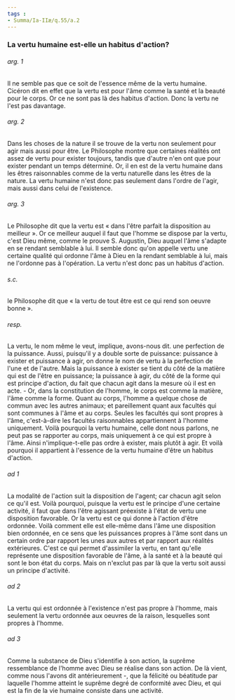 ```yaml
---
tags : 
- Summa/Ia-IIæ/q.55/a.2
---
```


### La vertu humaine est-elle un habitus d'action?

###### arg. 1
Il ne semble pas que ce soit de l'essence même de la vertu humaine. Cicéron dit en effet que la vertu est pour l'âme comme la santé et la beauté pour le corps. Or ce ne sont pas là des habitus d'action. Donc la vertu ne l'est pas davantage. 

###### arg. 2
Dans les choses de la nature il se trouve de la vertu non seulement pour agir mais aussi pour être. Le Philosophe montre que certaines réalités ont assez de vertu pour exister toujours, tandis que d'autre n'en ont que pour exister pendant un temps déterminé. Or, il en est de la vertu humaine dans les êtres raisonnables comme de la vertu naturelle dans les êtres de la nature. La vertu humaine n'est donc pas seulement dans l'ordre de l'agir, mais aussi dans celui de l'existence. 

###### arg. 3
Le Philosophe dit que la vertu est « dans l'être parfait la disposition au meilleur ». Or ce meilleur auquel il faut que l'homme se dispose par la vertu, c'est Dieu même, comme le prouve S. Augustin, Dieu auquel l'âme s'adapte en se rendant semblable à lui. Il semble donc qu'on appelle vertu une certaine qualité qui ordonne l'âme à Dieu en la rendant semblable à lui, mais ne l'ordonne pas à l'opération. La vertu n'est donc pas un habitus d'action. 

###### s.c.
le Philosophe dit que « la vertu de tout être est ce qui rend son oeuvre bonne ». 

###### resp.
La vertu, le nom même le veut, implique, avons-nous dit. une perfection de la puissance. Aussi, puisqu'il y a double sorte de puissance: puissance à exister et puissance à agir, on donne le nom de vertu à la perfection de l'une et de l'autre. Mais la puissance à exister se tient du côté de la matière qui est de l'être en puissance; la puissance à agir, du côté de la forme qui est principe d'action, du fait que chacun agit dans la mesure où il est en acte. - Or, dans la constitution de l'homme, le corps est comme la matière, l'âme comme la forme. Quant au corps, l'homme a quelque chose de commun avec les autres animaux; et pareillement quant aux facultés qui sont communes à l'âme et au corps. Seules les facultés qui sont propres à l'âme, c'est-à-dire les facultés raisonnables appartiennent à l'homme uniquement. Voilà pourquoi la vertu humaine, celle dont nous parlons, ne peut pas se rapporter au corps, mais uniquement à ce qui est propre à l'âme. Ainsi n'implique-t-elle pas ordre à exister, mais plutôt à agir. Et voilà pourquoi il appartient à l'essence de la vertu humaine d'être un habitus d'action. 

###### ad 1
La modalité de l'action suit la disposition de l'agent; car chacun agit selon ce qu'il est. Voilà pourquoi, puisque la vertu est le principe d'une certaine activité, il faut que dans l'être agissant préexiste à l'état de vertu une disposition favorable. Or la vertu est ce qui donne à l'action d'être ordonnée. Voilà comment elle est elle-même dans l'âme une disposition bien ordonnée, en ce sens que les puissances propres à l'âme sont dans un certain ordre par rapport les unes aux autres et par rapport aux réalités extérieures. C'est ce qui permet d'assimiler la vertu, en tant qu'elle représente une disposition favorable de l'âme, à la santé et à la beauté qui sont le bon état du corps. Mais on n'exclut pas par là que la vertu soit aussi un principe d'activité. 

###### ad 2
La vertu qui est ordonnée à l'existence n'est pas propre à l'homme, mais seulement la vertu ordonnée aux oeuvres de la raison, lesquelles sont propres à l'homme. 

###### ad 3
Comme la substance de Dieu s'identifie à son action, la suprême ressemblance de l'homme avec Dieu se réalise dans son action. De là vient, comme nous l'avons dit antérieurement -, que la félicité ou béatitude par laquelle l'homme atteint le suprême degré de conformité avec Dieu, et qui est la fin de la vie humaine consiste dans une activité. 

